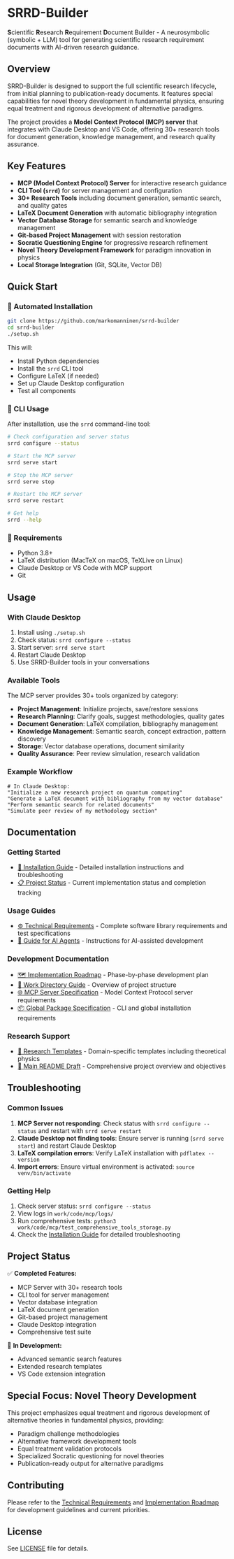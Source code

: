 # SRRD-Builder

**S**cientific **R**esearch **R**equirement **D**ocument Builder - A neurosymbolic (symbolic + LLM) tool for generating scientific research requirement documents with AI-driven research guidance.

## Overview

SRRD-Builder is designed to support the full scientific research lifecycle, from initial planning to publication-ready documents. It features special capabilities for novel theory development in fundamental physics, ensuring equal treatment and rigorous development of alternative paradigms.

The project provides a **Model Context Protocol (MCP) server** that integrates with Claude Desktop and VS Code, offering 30+ research tools for document generation, knowledge management, and research quality assurance.

## Key Features

- **MCP (Model Context Protocol) Server** for interactive research guidance
- **CLI Tool (`srrd`)** for server management and configuration
- **30+ Research Tools** including document generation, semantic search, and quality gates
- **LaTeX Document Generation** with automatic bibliography integration
- **Vector Database Storage** for semantic search and knowledge management
- **Git-based Project Management** with session restoration
- **Socratic Questioning Engine** for progressive research refinement
- **Novel Theory Development Framework** for paradigm innovation in physics
- **Local Storage Integration** (Git, SQLite, Vector DB)

## Quick Start

### 🚀 Automated Installation
```bash
git clone https://github.com/markomanninen/srrd-builder
cd srrd-builder
./setup.sh
```

This will:
- Install Python dependencies
- Install the `srrd` CLI tool
- Configure LaTeX (if needed)
- Set up Claude Desktop configuration
- Test all components

### 📱 CLI Usage

After installation, use the `srrd` command-line tool:

```bash
# Check configuration and server status
srrd configure --status

# Start the MCP server
srrd serve start

# Stop the MCP server  
srrd serve stop

# Restart the MCP server
srrd serve restart

# Get help
srrd --help
```

### 🔧 Requirements
- Python 3.8+
- LaTeX distribution (MacTeX on macOS, TeXLive on Linux)
- Claude Desktop or VS Code with MCP support
- Git

## Usage

### With Claude Desktop

1. Install using `./setup.sh`
2. Check status: `srrd configure --status`
3. Start server: `srrd serve start`
4. Restart Claude Desktop
5. Use SRRD-Builder tools in your conversations

### Available Tools

The MCP server provides 30+ tools organized by category:

- **Project Management**: Initialize projects, save/restore sessions
- **Research Planning**: Clarify goals, suggest methodologies, quality gates
- **Document Generation**: LaTeX compilation, bibliography management
- **Knowledge Management**: Semantic search, concept extraction, pattern discovery
- **Storage**: Vector database operations, document similarity
- **Quality Assurance**: Peer review simulation, research validation

### Example Workflow

```
# In Claude Desktop:
"Initialize a new research project on quantum computing"
"Generate a LaTeX document with bibliography from my vector database"
"Perform semantic search for related documents"
"Simulate peer review of my methodology section"
```

## Documentation

### Getting Started
- [📖 Installation Guide](INSTALLATION.md) - Detailed installation instructions and troubleshooting
- [📋 Project Status](work/PROJECT_STATUS.md) - Current implementation status and completion tracking

### Usage Guides
- [⚙️ Technical Requirements](work/docs/TECHNICAL_REQUIREMENTS.md) - Complete software library requirements and test specifications
- [🤖 Guide for AI Agents](work/docs/GUIDE_FOR_AI_AGENTS.md) - Instructions for AI-assisted development

### Development Documentation
- [🗺️ Implementation Roadmap](work/docs/IMPLEMENTATION_ROADMAP.md) - Phase-by-phase development plan
- [📁 Work Directory Guide](work/WORK_DIRECTORY_GUIDE.md) - Overview of project structure
- [🌐 MCP Server Specification](work/docs/specifications/MCP_SERVER_SPECIFICATION.md) - Model Context Protocol server requirements
- [📦 Global Package Specification](work/docs/specifications/GLOBAL_PACKAGE_SPECIFICATION.md) - CLI and global installation requirements

### Research Support
- [📝 Research Templates](work/docs/templates/RESEARCH_TEMPLATES.md) - Domain-specific templates including theoretical physics
- [📖 Main README Draft](work/docs/README_DRAFT.md) - Comprehensive project overview and objectives

## Troubleshooting

### Common Issues

1. **MCP Server not responding**: Check status with `srrd configure --status` and restart with `srrd serve restart`
2. **Claude Desktop not finding tools**: Ensure server is running (`srrd serve start`) and restart Claude Desktop
3. **LaTeX compilation errors**: Verify LaTeX installation with `pdflatex --version`
4. **Import errors**: Ensure virtual environment is activated: `source venv/bin/activate`

### Getting Help

1. Check server status: `srrd configure --status`
2. View logs in `work/code/mcp/logs/`
3. Run comprehensive tests: `python3 work/code/mcp/test_comprehensive_tools_storage.py`
4. Check the [Installation Guide](INSTALLATION.md) for detailed troubleshooting

## Project Status

✅ **Completed Features:**
- MCP Server with 30+ research tools
- CLI tool for server management
- Vector database integration
- LaTeX document generation
- Git-based project management
- Claude Desktop integration
- Comprehensive test suite

🚧 **In Development:**
- Advanced semantic search features
- Extended research templates
- VS Code extension integration

## Special Focus: Novel Theory Development

This project emphasizes equal treatment and rigorous development of alternative theories in fundamental physics, providing:

- Paradigm challenge methodologies
- Alternative framework development tools
- Equal treatment validation protocols
- Specialized Socratic questioning for novel theories
- Publication-ready output for alternative paradigms

## Contributing

Please refer to the [Technical Requirements](work/docs/TECHNICAL_REQUIREMENTS.md) and [Implementation Roadmap](work/docs/IMPLEMENTATION_ROADMAP.md) for development guidelines and current priorities.

## License

See [LICENSE](LICENSE) file for details.
